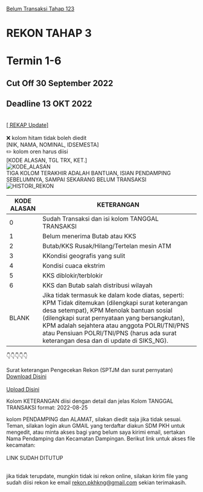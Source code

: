 <a href="https://kangrekon.github.io/blmtrx123">Belum Transaksi Tahap 123</a>
# REKON TAHAP 3 
# Termin 1-6
## Cut Off 30 September 2022
## Deadline 13 OKT 2022
<br><a href="https://docs.google.com/spreadsheets/d/190d-t1_FIU_5BJJuTPMrsOjxObxC4wd4/edit?usp=sharing&ouid=103403997875377965220&rtpof=true&sd=true">[ REKAP Update]</a>
<br><br>❌ kolom hitam tidak boleh diedit<br> [NIK, NAMA, NOMINAL, IDSEMESTA]
<br>✏️ kolom oren harus diisi<br> [KODE ALASAN, TGL TRX, KET.]
<br>![KODE_ALASAN](https://user-images.githubusercontent.com/114164637/194822048-d17bd536-8351-4634-b961-77ff6ef8fd7f.png)
<br>TIGA KOLOM TERAKHIR ADALAH BANTUAN, ISIAN PENDAMPING SEBELUMNYA, SAMPAI SEKARANG BELUM  TRANSAKSI
<br>![HISTORI_REKON](https://user-images.githubusercontent.com/114164637/194822063-101879c3-42f9-439b-95e9-a928a9711784.png)
<br>

| KODE ALASAN |KETERANGAN|
| --- | --- |
| 0 | Sudah Transaksi dan isi kolom TANGGAL TRANSAKSI |
| 1 |  Belum menerima Butab atau KKS |
| 2 |  Butab/KKS Rusak/Hilang/Tertelan mesin ATM |
| 3 |  KKondisi geografis yang sulit |
| 4 | Kondisi cuaca ekstrim |
| 5 |  KKS diblokir/terblokir |
| 6 |  KKS dan Butab salah distribusi wilayah |
| BLANK |  Jika tidak termasuk ke dalam kode diatas, seperti: KPM Tidak ditemukan (dilengkapi surat keterangan desa setempat), KPM Menolak bantuan sosial (dilengkapi surat pernyataan yang bersangkutan), KPM adalah sejahtera atau anggota POLRI/TNI/PNS atau Pensiuan POLRI/TNI/PNS (harus ada surat keterangan desa dan di update di SIKS_NG). |

👇👇👇👇👇

Surat keterangan Pengecekan Rekon (SPTJM dan surat pernyatan)
<br><a href="https://docs.google.com/document/d/1-qVT17VMVJIKY4IUFWasVMjRtyNvP2lJ/edit?usp=sharing&ouid=103403997875377965220&rtpof=true&sd=true"> Download Disini</a>
<br><br><a href="https://drive.google.com/drive/folders/1-pGMxcWLbM24XaXfTvTHCLeja5wFZgoy?usp=sharing"> Upload Disini</a>

Kolom KETERANGAN diisi dengan detail dan jelas
Kolom TANGGAL TRANSAKSI format: 2022-08-25

kolom PENDAMPING dan ALAMAT, silakan diedit saja jika tidak sesuai.
Teman, silakan login akun GMAIL yang terdaftar diakun SDM PKH untuk mengedit, atau minta akses bagi yang belum saya kirimi email, sertakan Nama Pendamping dan Kecamatan Dampingan.
Berikut link untuk akses file kecamatan:
<br><br>LINK SUDAH DITUTUP<br><br>
<!--
| KECAMATAN | KECAMATAN |
| --- | --- |
|<a href="https://docs.google.com/spreadsheets/d/192fTZbX9VvhCxIU-iFnsrtv4iTGZ4GC3/edit?usp=sharing&ouid=103403997875377965220&rtpof=true&sd=true">CIAWIGEBANG</a> | <a href="https://docs.google.com/spreadsheets/d/19BJ3SUZRYEpju7eWtNKl43e_u-TuuVyj/edit?usp=sharing&ouid=103403997875377965220&rtpof=true&sd=true">JAPARA</a> |
| <a href="https://docs.google.com/spreadsheets/d/192av-efkOKmoppuaZlt6vOdNpdMKq7ER/edit?usp=sharing&ouid=103403997875377965220&rtpof=true&sd=true">CIBEUREUM</a> | <a href="https://docs.google.com/spreadsheets/d/19DM3j111GxMzwtfkxsAX4FZ1JA0G6Ozw/edit?usp=sharing&ouid=103403997875377965220&rtpof=true&sd=true">KADUGEDE</a> |
| <a href="https://docs.google.com/spreadsheets/d/191xHofT5dulPTHlPQG0XC1YpW-C6n7DE/edit?usp=sharing&ouid=103403997875377965220&rtpof=true&sd=true">CIBINGBIN</a> | <a href="https://docs.google.com/spreadsheets/d/19FjpcGJrboP2jCO5LGcGzxFpwNWX0j7f/edit?usp=sharing&ouid=103403997875377965220&rtpof=true&sd=true">KALIMANGGIS</a> |
| <a href="https://docs.google.com/spreadsheets/d/191bmRD11tSF3VFAcsYnAYE4rTEhHzrvL/edit?usp=sharing&ouid=103403997875377965220&rtpof=true&sd=true">CIDAHU</a> | <a href="https://docs.google.com/spreadsheets/d/19FwqmqjsuLHGoH04W8qWp97KyUpBbBms/edit?usp=sharing&ouid=103403997875377965220&rtpof=true&sd=true">KARANG KANCANA</a> |
| <a href="https://docs.google.com/spreadsheets/d/196NfGL6ynyVaVQ6Lla2tLOqYBMKCVlI0/edit?usp=sharing&ouid=103403997875377965220&rtpof=true&sd=true">CIGANDAMEKAR</a> | <a href="https://docs.google.com/spreadsheets/d/19GQlaBo32M2UFzVkzl-PQy2KeH-qdNa1/edit?usp=sharing&ouid=103403997875377965220&rtpof=true&sd=true">KRAMATMULYA</a> |
| <a href="https://docs.google.com/spreadsheets/d/197Fd2ZWn3PhfZDx4dHzWSTf_cF-20fG8/edit?usp=sharing&ouid=103403997875377965220&rtpof=true&sd=true">CIGUGUR</a> | <a href="https://docs.google.com/spreadsheets/d/19GkZeQmlqiLY35n4vAH80EKr_V3yAT2B/edit?usp=sharing&ouid=103403997875377965220&rtpof=true&sd=true">KUNINGAN</a> |
| <a href="https://docs.google.com/spreadsheets/d/196m0UtqXa_OCfiIVPSqUGtgGBF8q2glQ/edit?usp=sharing&ouid=103403997875377965220&rtpof=true&sd=true">CILEBAK</a> | <a href="https://docs.google.com/spreadsheets/d/19H3Zv6hiAjY3iLDg46x9h9WUsF7b36BA/edit?usp=sharing&ouid=103403997875377965220&rtpof=true&sd=true">LEBAKWANGI</a> |
| <a href="https://docs.google.com/spreadsheets/d/197M91siieJCVfm5d34tGi0q6dN-MJXkU/edit?usp=sharing&ouid=103403997875377965220&rtpof=true&sd=true">CILIMUS</a> | <a href="https://docs.google.com/spreadsheets/d/19IW2qvWj53pDgEXTIb7xKD-9dyAp2lG-/edit?usp=sharing&ouid=103403997875377965220&rtpof=true&sd=true">LURAGUNG</a> |
| <a href="https://docs.google.com/spreadsheets/d/197O5-X4wDFETLiRTZQB3MucTTDacXR9O/edit?usp=sharing&ouid=103403997875377965220&rtpof=true&sd=true">CIMAHI</a> | <a href="https://docs.google.com/spreadsheets/d/19J352HVPG6Z_6PyiwuLRrES5KIUfOl-h/edit?usp=sharing&ouid=103403997875377965220&rtpof=true&sd=true">MALEBER</a> |
| <a href="https://docs.google.com/spreadsheets/d/197NqaocWLX5gwDQHEPJUlHwcg44J0drs/edit?usp=sharing&ouid=103403997875377965220&rtpof=true&sd=true">CINIRU</a> | <a href="https://docs.google.com/spreadsheets/d/19KPj6y0eJDj2v2m4wNaoJXX_PkgqKMV_/edit?usp=sharing&ouid=103403997875377965220&rtpof=true&sd=true">MANDIRANCAN</a> |
| <a href="https://docs.google.com/spreadsheets/d/198uCussJqCxYjVpmJwkE8Ksz-2p4xAbu/edit?usp=sharing&ouid=103403997875377965220&rtpof=true&sd=true">CIPICUNG</a> | <a href="https://docs.google.com/spreadsheets/d/19JIXKr7RQcgDhW9Xz7Byb376K0yMa4Ap/edit?usp=sharing&ouid=103403997875377965220&rtpof=true&sd=true">NUSAHERANG</a> |
| <a href="https://docs.google.com/spreadsheets/d/198WcLvOhCjDvKf5wev0vMGkPpAmOLMvH/edit?usp=sharing&ouid=103403997875377965220&rtpof=true&sd=true">CIWARU</a> | <a href="https://docs.google.com/spreadsheets/d/19KjaAjkRp5b_RMMpG2vwoJEaiK2pVoaz/edit?usp=sharing&ouid=103403997875377965220&rtpof=true&sd=true">PANCALANG</a> |
| <a href="https://docs.google.com/spreadsheets/d/197RB-GhKQ2gQcBN7SVn6qYHl3QW8tSJ0/edit?usp=sharing&ouid=103403997875377965220&rtpof=true&sd=true">DARMA</a> | <a href="https://docs.google.com/spreadsheets/d/19LGjfiPnQ5Pd1etXYYkKQmFIlK-SeMje/edit?usp=sharing&ouid=103403997875377965220&rtpof=true&sd=true">PASAWAHAN</a> |
| <a href="https://docs.google.com/spreadsheets/d/19AJX8rISmHAkOe8-iRB3J6u6pQFMYvfn/edit?usp=sharing&ouid=103403997875377965220&rtpof=true&sd=true">GARAWANGI</a> | <a href="https://docs.google.com/spreadsheets/d/19M8b618wYDCM-qmPftpq4XaR2LhMce3R/edit?usp=sharing&ouid=103403997875377965220&rtpof=true&sd=true">SELAJAMBE</a> |
| <a href="https://docs.google.com/spreadsheets/d/199f4B8Yerh1yTY69nGYTDJeaMdLOn-6c/edit?usp=sharing&ouid=103403997875377965220&rtpof=true&sd=true">HANTARA</a> | <a href="https://docs.google.com/spreadsheets/d/19LonaczbkSUecFZ_NkCr2OxM8NMdXlc0/edit?usp=sharing&ouid=103403997875377965220&rtpof=true&sd=true">SINDANGAGUNG</a> |
| <a href="https://docs.google.com/spreadsheets/d/19AU8V4Etecff07HI1h3XA8e_jQekXsS-/edit?usp=sharing&ouid=103403997875377965220&rtpof=true&sd=true">JALAKSANA</a> | <a href="https://docs.google.com/spreadsheets/d/19MKOQrAPLTb9meGF6O2iVuRVDVVkL705/edit?usp=sharing&ouid=103403997875377965220&rtpof=true&sd=true">SUBANG</a> |
-->
jika tidak terupdate, mungkin tidak isi rekon online, silakan kirim file yang sudah diisi rekon ke email rekon.pkhkng@gmail.com
sekian terimakasih. 



